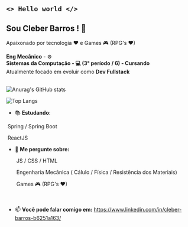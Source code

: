 ## <code><>   Hello world  </></code>

## Sou Cleber Barros ! 👋
Apaixonado por tecnologia ♥ e Games 🎮 (RPG's ♥)

**Eng Mecânico** - :gear:
<br>**Sistemas da Computação - :computer:  (3° período / 6) - Cursando**<br>
Atualmente focado em evoluir como **Dev Fullstack** <br><br>

![Anurag's GitHub stats](https://github-readme-stats.vercel.app/api?username=cleberbarros1&show_icons=true&theme=merko)

  
  ![Top Langs](https://github-readme-stats.vercel.app/api/top-langs/?username=cleberbarros1&layout=compact&theme=merko&card_width=420)
  
  
  - 📚 **Estudando**:

  ​	Spring / Spring Boot

  ​	ReactJS
<br>
  

- 💬 **Me pergunte sobre:**

  ​	JS / CSS / HTML

  ​	Engenharia Mecânica ( Cálulo / Física / Resistência dos Materiais)

  ​	Games 🎮 (RPG's ♥)

  <br>

- 📫 **Você pode falar comigo em:**
   https://www.linkedin.com/in/cleber-barros-b6251a163/

  <br>
  

<!--
**cleberbarros1/cleberbarros1** is a ✨ _special_ ✨ repository because its `README.md` (this file) appears on your GitHub profile.

Here are some ideas to get you started:

- 🔭 I’m currently working on ...
- 🌱 I’m currently learning ...
- 👯 I’m looking to collaborate on ...
- 🤔 I’m looking for help with ...
- 💬 Ask me about ...
- 📫 How to reach me: ...
- 😄 Pronouns: ...
- ⚡ Fun fact: ...
-->
